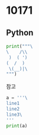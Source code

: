 # 10171

## Python

```python
print("""\
\    /\\
 )  ( ')
(  /  )
 \(__)|\
""")
```

참고
```python
a = '''\
line1
line2
line3\
'''
print(a)
```